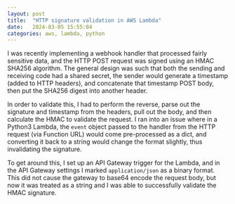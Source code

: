 ```yaml
---
layout: post
title:  "HTTP signature validation in AWS Lambda"
date:   2024-03-05 15:55:04
categories: aws, lambda, python
---
```

I was recently implementing a webhook handler that processed fairly sensitive data, and the HTTP POST request was signed using an HMAC SHA256 algorithm. The general design was such that both the sending and receiving code had a shared secret, the sender would generate a timestamp (added to HTTP headers), and concatenate that timestamp POST body, then put the SHA256 digest into another header.

In order to validate this, I had to perform the reverse, parse out the signature and timestamp from the headers, pull out the body, and then calculate the HMAC to validate the request. I ran into an issue where in a Python3 Lambda, the `event` object passed to the handler
from the HTTP request (via Function URL) would come pre-processed as a dict, and converting it back to a string would change the format slightly, thus invalidating the signature.

To get around this, I set up an API Gateway trigger for the Lambda, and in the API Gateway settings I marked `application/json` as a binary format. This did not cause the gateway to base64 encode the request body, but now it was treated as a string and I was able to successfully validate the HMAC signature.
